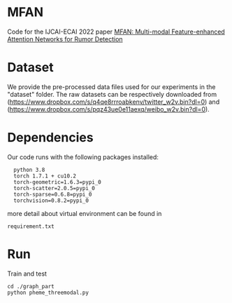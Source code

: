 # MFAN
  Code for the IJCAI-ECAI 2022 paper [MFAN: Multi-modal Feature-enhanced Attention Networks for Rumor Detection](https://www.ijcai.org/proceedings/2022/0335.pdf)
# Dataset
  We provide the pre-processed data files used for our experiments in the "dataset" folder. The raw datasets can be respectively downloaded from (https://www.dropbox.com/s/q4qe8rrroabkenv/twitter_w2v.bin?dl=0) and (https://www.dropbox.com/s/pqz43ue0e11aexq/weibo_w2v.bin?dl=0).
# Dependencies
  Our code runs with the following packages installed:
  ```
    python 3.8
    torch 1.7.1 + cu10.2
    torch-geometric=1.6.3=pypi_0
    torch-scatter=2.0.5=pypi_0
    torch-sparse=0.6.8=pypi_0
    torchvision=0.8.2=pypi_0
  ```
 more detail about virtual environment can be found in 
 ```
 requirement.txt
 ```
 # Run
 Train and test
 ```
 cd ./graph_part
 python pheme_threemodal.py 
 ```
